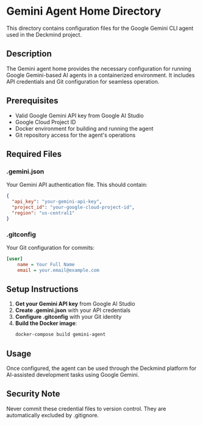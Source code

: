 # Gemini Agent Home Directory

This directory contains configuration files for the Google Gemini CLI agent used in the Deckmind project.

## Description

The Gemini agent home provides the necessary configuration for running Google Gemini-based AI agents in a containerized environment. It includes API credentials and Git configuration for seamless operation.

## Prerequisites

- Valid Google Gemini API key from Google AI Studio
- Google Cloud Project ID
- Docker environment for building and running the agent
- Git repository access for the agent's operations

## Required Files

### .gemini.json
Your Gemini API authentication file. This should contain:

```json
{
  "api_key": "your-gemini-api-key",
  "project_id": "your-google-cloud-project-id",
  "region": "us-central1"
}
```

### .gitconfig
Your Git configuration for commits:

```ini
[user]
    name = Your Full Name
    email = your.email@example.com
```

## Setup Instructions

1. **Get your Gemini API key** from Google AI Studio
2. **Create .gemini.json** with your API credentials
3. **Configure .gitconfig** with your Git identity
4. **Build the Docker image**:
   ```bash
   docker-compose build gemini-agent
   ```

## Usage

Once configured, the agent can be used through the Deckmind platform for AI-assisted development tasks using Google Gemini.

## Security Note

Never commit these credential files to version control. They are automatically excluded by .gitignore.